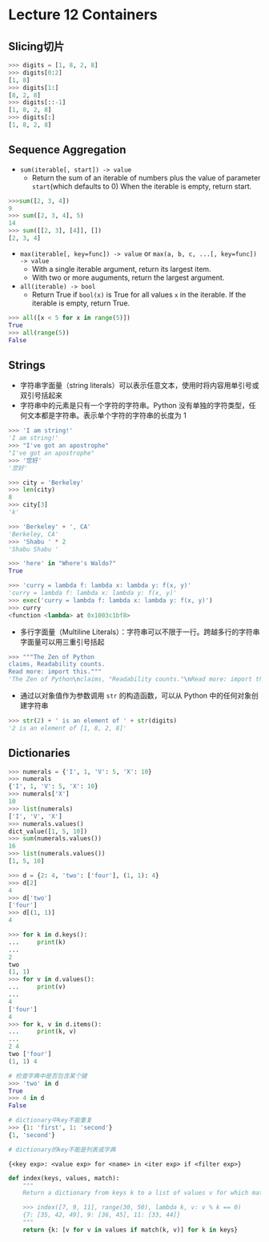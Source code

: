 # Lecture 12 Containers
## Slicing切片
```python
>>> digits = [1, 8, 2, 8]
>>> digits[0:2]
[1, 8]
>>> digits[1:]
[8, 2, 8]
>>> digits[::-1]
[1, 8, 2, 8]
>>> digits[:]
[1, 8, 2, 8]
```
## Sequence Aggregation
* `sum(iterable[, start]) -> value`
  * Return the sum of an iterable of numbers plus the value of parameter `start`(which defaults to 0) When the iterable is empty, return start.
```python
>>>sum([2, 3, 4])
9
>>> sum([2, 3, 4], 5)
14
>>> sum([[2, 3], [4]], [])
[2, 3, 4]
```
* `max(iterable[, key=func]) -> value` or `max(a, b, c, ...[, key=func]) -> value`
  * With a single iterable argument, return its largest item.
  * With two or more auguments, return the largest argument.
* `all(iterable) -> bool`
  * Return True if `bool(x)` is True for all values `x` in the iterable. If the iterable is empty, return True.
```python
>>> all([x < 5 for x in range(5)])
True
>>> all(range(5))
False
```
## Strings
* 字符串字面量（string literals）可以表示任意文本，使用时将内容用单引号或双引号括起来
* 字符串中的元素是只有一个字符的字符串。Python 没有单独的字符类型，任何文本都是字符串。表示单个字符的字符串的长度为 1
```python
>>> 'I am string!'
'I am string!'
>>> "I've got an apostrophe"
"I've got an apostrophe"
>>> '您好'
'您好'

>>> city = 'Berkeley'
>>> len(city)
8
>>> city[3]
'k'

>>> 'Berkeley' + ', CA'
'Berkeley, CA'
>>> 'Shabu ' * 2
'Shabu Shabu '

>>> 'here' in "Where's Waldo?"
True
```
```python
>>> 'curry = lambda f: lambda x: lambda y: f(x, y)'
'curry = lambda f: lambda x: lambda y: f(x, y)'
>>> exec('curry = lambda f: lambda x: lambda y: f(x, y)')
>>> curry
<function <lambda> at 0x1003c1bf8>
```
* 多行字面量（Multiline Literals）：字符串可以不限于一行。跨越多行的字符串字面量可以用三重引号括起
```python
>>> """The Zen of Python
claims, Readability counts.
Read more: import this."""
'The Zen of Python\nclaims, "Readability counts."\nRead more: import this.'
```
* 通过以对象值作为参数调用 `str` 的构造函数，可以从 Python 中的任何对象创建字符串
```python
>>> str(2) + ' is an element of ' + str(digits)
'2 is an element of [1, 8, 2, 8]'
```
## Dictionaries
```python
>>> numerals = {'I', 1, 'V': 5, 'X': 10}
>>> numerals
{'I', 1, 'V': 5, 'X': 10}
>>> numerals['X']
10
>>> list(numerals)
['I', 'V', 'X']
>>> numerals.values()
dict_value([1, 5, 10])
>>> sum(numerals.values())
16
>>> list(numerals.values())
[1, 5, 10]
```
```python
>>> d = {2: 4, 'two': ['four'], (1, 1): 4}
>>> d[2]
4
>>> d['two']
['four']
>>> d[(1, 1)]
4

>>> for k in d.keys():
...     print(k)
...
2
two
(1, 1)
>>> for v in d.values():
...     print(v)
...
4
['four']
4
>>> for k, v in d.items():
...     print(k, v)
...
2 4
two ['four']
(1, 1) 4

# 检查字典中是否包含某个键
>>> 'two' in d
True
>>> 4 in d
False
```
```python
# dictionary中key不能重复
>>> {1: 'first', 1: 'second'}
{1, 'second'}

# dictionary的key不能是列表或字典
```
```
{<key exp>: <value exp> for <name> in <iter exp> if <filter exp>}
```
```python
def index(keys, values, match):
    """
    Return a dictionary from keys k to a list of values v for which match(k, v) is a true value

    >>> index([7, 9, 11], range(30, 50), lambda k, v: v % k == 0)
    {7: [35, 42, 49], 9: [36, 45], 11: [33, 44]}
    """
    return {k: [v for v in values if match(k, v)] for k in keys}
```